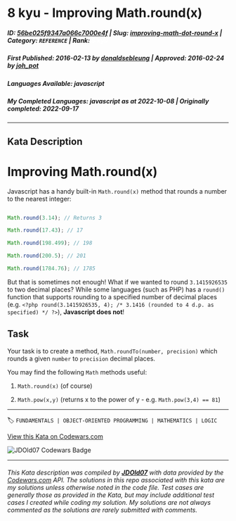# 8 kyu - Improving Math.round(x)

##### **ID**: [56be025f9347a066c7000e4f](https://www.codewars.com/kata/56be025f9347a066c7000e4f) | **Slug**: [improving-math-dot-round-x](https://www.codewars.com/kata/56be025f9347a066c7000e4f) | **Category**: `REFERENCE` | **Rank**: <span style="color:white">8 kyu</span>

##### **First Published**: 2016-02-13 ***by*** [donaldsebleung](https://www.codewars.com/users/donaldsebleung) | **Approved**: 2016-02-24 ***by*** [joh_pot](https://www.codewars.com/users/joh_pot)

##### **Languages Available**: javascript

##### **My Completed Languages**: javascript ***as at*** 2022-10-08 | **Originally completed**: 2022-09-17

---

## Kata Description


# Improving Math.round(x)



Javascript has a handy built-in ```Math.round(x)``` method that rounds a number to the nearest integer:



```javascript

Math.round(3.14); // Returns 3

Math.round(17.43); // 17

Math.round(198.499); // 198

Math.round(200.5); // 201

Math.round(1784.76); // 1785

```



But that is sometimes not enough!  What if we wanted to round ```3.1415926535``` to two decimal places?  While some languages (such as PHP) has a ```round()``` function that supports rounding to a specified number of decimal places (e.g. ```<?php round(3.1415926535, 4); /* 3.1416 (rounded to 4 d.p. as specified) */ ?>```), **Javascript does not**!



## Task



Your task is to create a method, ```Math.roundTo(number, precision)``` which rounds a given ```number``` to ```precision``` decimal places.



You may find the following ```Math``` methods useful:



1. ```Math.round(x)``` (of course)

2. ```Math.pow(x,y)``` (returns x to the power of y - e.g. ```Math.pow(3,4) == 81```)

---


🏷 `FUNDAMENTALS | OBJECT-ORIENTED PROGRAMMING | MATHEMATICS | LOGIC`


[View this Kata on Codewars.com](https://www.codewars.com/kata/56be025f9347a066c7000e4f)

![](https://www.codewars.com/users/jdold07/badges/large "JDOld07 Codewars Badge")

---

###### *This Kata description was compiled by [**JDOld07**](https://tpstech.dev) with data provided by the [Codewars.com](https://www.codewars.com) API.  The solutions in this repo associated with this kata are my solutions unless otherwise noted in the code file.  Test cases are generally those as provided in the Kata, but may include additional test cases I created while coding my solution.  My solutions are not always commented as the solutions are rarely submitted with comments.*
